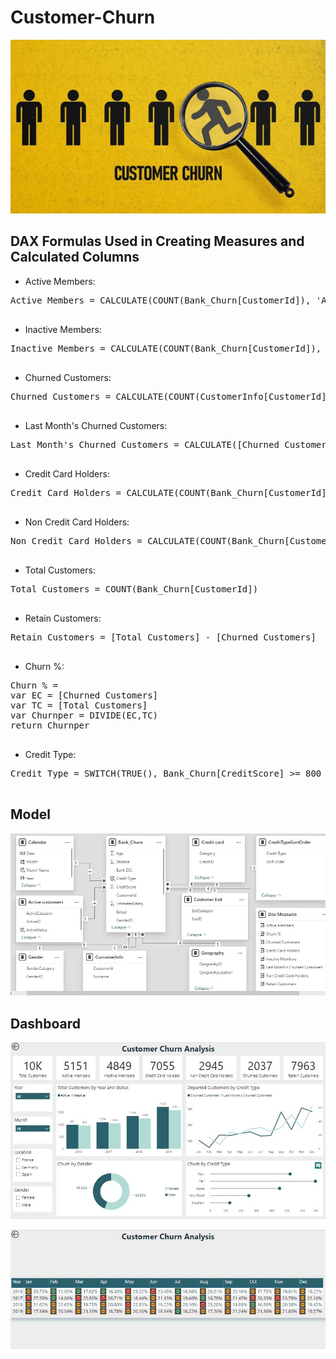 # Customer-Churn

![](intro.JPG)


## DAX Formulas Used in Creating Measures and Calculated Columns
- Active Members:
<pre>
Active Members = CALCULATE(COUNT(Bank_Churn[CustomerId]), 'Active customers'[ActiveCategory] = "Active Member")
  </pre>

- Inactive Members:
<pre>
Inactive Members = CALCULATE(COUNT(Bank_Churn[CustomerId]), 'Active customers'[ActiveCategory] = "Inactive Member")
  </pre>

- Churned Customers:
<pre>
Churned Customers = CALCULATE(COUNT(CustomerInfo[CustomerId]), 'Customer Exit'[ExitCategory] = "Exit")
  </pre>

- Last Month's Churned Customers:
<pre>
Last Month's Churned Customers = CALCULATE([Churned Customers], PREVIOUSMONTH('Calendar'[Date]))
  </pre>

- Credit Card Holders:
<pre>
Credit Card Holders = CALCULATE(COUNT(Bank_Churn[CustomerId]), 'Credit card'[Category] = "credit card holder")
  </pre>

- Non Credit Card Holders:
<pre>
Non Credit Card Holders = CALCULATE(COUNT(Bank_Churn[CustomerId]), 'Credit card'[Category] = "non credit card holder")
  </pre>

- Total Customers:
<pre>
Total Customers = COUNT(Bank_Churn[CustomerId])
  </pre>  

- Retain Customers:
<pre>
Retain Customers = [Total Customers] - [Churned Customers]
  </pre>

- Churn %:
<pre>
Churn % = 
var EC = [Churned Customers]
var TC = [Total Customers]
var Churnper = DIVIDE(EC,TC)
return Churnper
  </pre>

- Credit Type:
<pre>
Credit Type = SWITCH(TRUE(), Bank_Churn[CreditScore] >= 800 && Bank_Churn[CreditScore] <= 850, "Excellent", Bank_Churn[CreditScore] >= 740 && Bank_Churn[CreditScore] <= 799, "Very Good", Bank_Churn[CreditScore] >= 670 && Bank_Churn[CreditScore] <= 739, "Good", Bank_Churn[CreditScore] >= 580 && Bank_Churn[CreditScore] <= 669, "Fair", Bank_Churn[CreditScore] >= 300 && Bank_Churn[CreditScore] <= 579, "Poor")
  </pre>

## Model

![](images/model.JPG)

## Dashboard

![](images/dashboard1.JPG)

![](images/dashboard2.JPG)
